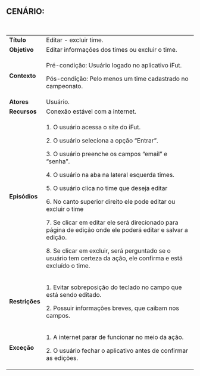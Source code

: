 ## CENÁRIO:
<br>

<table class="table table-striped border">
    <tr>
        <td>
            <b>Título</b>
        </td>
        <td>
            Editar - excluir time.
        </td>
    </tr>
    <tr>
        <td>
            <b>Objetivo</b>
        </td>
        <td>
            Editar informações dos times ou excluir o time.
        </td>
    </tr>
    <tr>
        <td>
            <b>Contexto</b>
        </td>
        <td>
            <p>Pré-condição: Usuário logado no aplicativo iFut.</p>
            <p>Pós-condição: Pelo menos um time cadastrado no campeonato.</p>
        </td>
    </tr>
    <tr>
        <td>
            <b>Atores</b>
        </td>
        <td>
            Usuário.
        </td>
    </tr>
    <tr>
        <td>
            <b>Recursos</b>
        </td>
        <td>
            Conexão estável com a internet.
        </td>
    </tr>
    <tr>
        <td>
            <b>Episódios</b>
        </td>
        <td>
            <p>1. O usuário acessa o site do iFut.</p>
            <p>2. O usuário seleciona a opção “Entrar”.</p>
            <p>3. O usuário preenche os campos “email” e “senha”.</p>
            <p>4. O usuário na aba na lateral esquerda times.</p>
            <p>5. O usuário clica no time que deseja editar</p>
            <p>6. No canto superior direito ele pode editar ou excluir o time</p>
            <p>7. Se clicar em editar ele será direcionado para página de edição onde ele poderá editar e salvar a edição.</p>
            <p>8. Se clicar em excluir, será perguntado se o usuário tem certeza da ação, ele confirma e está excluído o time. </p>
        </td>
    </tr>
    <tr>
        <td>
            <b>Restrições</b>
        </td>
        <td>
            <p>1. Evitar sobreposição do teclado no campo que está sendo editado.</p>
            <p> 2. Possuir informações breves, que caibam nos campos.</p>
        </td>
    </tr>
    <tr>
        <td>
            <b>Exceção</b>
        </td>
        <td>
            <p>1. A internet parar de funcionar no meio da ação.</p>
            <p>2. O usuário fechar o aplicativo antes de confirmar as edições.</p>
        </td>
    </tr>
</table>